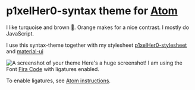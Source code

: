 # p1xelHer0-syntax theme for [Atom](https://atom.io/)

I like turquoise and brown 🤔. Orange makes for a nice contrast. I mostly do JavaScript.

I use this syntax-theme together with my stylesheet [p1xelHer0-stylesheet](https://github.com/p1xelHer0/p1xelher0-atom-stylesheet) and [material-ui](https://github.com/atom-material/atom-material-ui)

![A screenshot of your theme](https://i.imgur.com/qYoxYgk.png)
Here's a huge screenshot! I am using the Font [Fira Code](https://github.com/tonsky/FiraCode) with ligatures enabled.

To enable ligatures, see [Atom instructions](https://github.com/tonsky/FiraCode/wiki/Atom-instructions).
